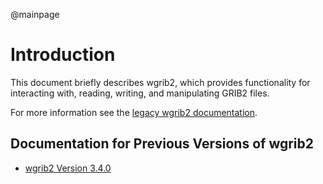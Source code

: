 @mainpage

# Introduction

This document briefly describes wgrib2, which provides functionality
for interacting with, reading, writing, and manipulating GRIB2 files.

For more information see the [legacy wgrib2
documentation](https://www.cpc.ncep.noaa.gov/products/wesley/wgrib2/).

## Documentation for Previous Versions of wgrib2

* [wgrib2 Version 3.4.0](ver-3.4.0/index.html)


